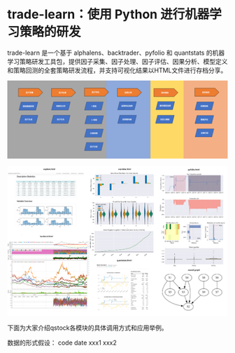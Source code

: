 # trade-learn：使用 Python 进行机器学习策略的研发

trade-learn 是一个基于 alphalens、backtrader、pyfolio 和 quantstats 的机器学习策略研发工具包，提供因子采集、因子处理、因子评估、因果分析、模型定义和策略回测的全套策略研发流程，并支持可视化结果以HTML文件进行存档分享。

![img.png](docs/img.png)

![img_2.png](docs/plot_list.png)

下面为大家介绍qstock各模块的具体调用方式和应用举例。

数据的形式假设：
code date xxx1 xxx2



